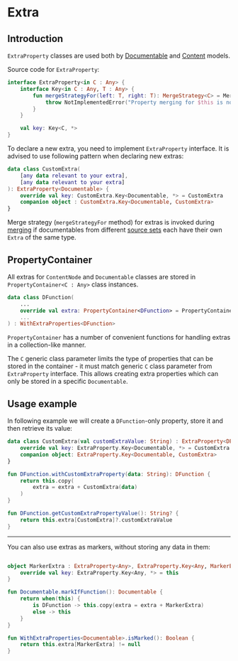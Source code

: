 # Extra

## Introduction

`ExtraProperty` classes are used both by [Documentable](documentables.md) and [Content](page_content.md#content-model)
models.

Source code for `ExtraProperty`:

```kotlin
interface ExtraProperty<in C : Any> {
    interface Key<in C : Any, T : Any> {
        fun mergeStrategyFor(left: T, right: T): MergeStrategy<C> = MergeStrategy.Fail {
            throw NotImplementedError("Property merging for $this is not implemented")
        }
    }

    val key: Key<C, *>
}
```

To declare a new extra, you need to implement `ExtraProperty` interface. It is advised to use following pattern
when declaring new extras:

```kotlin
data class CustomExtra(
    [any data relevant to your extra], 
    [any data relevant to your extra] 
): ExtraProperty<Documentable> {
    override val key: CustomExtra.Key<Documentable, *> = CustomExtra
    companion object : CustomExtra.Key<Documentable, CustomExtra>
}
```

Merge strategy (`mergeStrategyFor` method) for extras is invoked during
[merging](../extension_points/core_extensions.md#documentablemerger) if documentables from different 
[source sets](https://kotlinlang.org/docs/multiplatform-discover-project.html#source-sets) each
have their own `Extra` of the same type. 

## PropertyContainer

All extras for `ContentNode` and `Documentable` classes are stored in `PropertyContainer<C : Any>` class instances.

```kotlin
data class DFunction(
    ...
    override val extra: PropertyContainer<DFunction> = PropertyContainer.empty()
    ...
) : WithExtraProperties<DFunction>
```

`PropertyContainer` has a number of convenient functions for handling extras in a collection-like manner.

The `C` generic class parameter limits the type of properties that can be stored in the container -  it must
match generic `C` class parameter from `ExtraProperty` interface. This allows creating extra properties
which can only be stored in a specific `Documentable`.

## Usage example

In following example we will create a `DFunction`-only property, store it and then retrieve its value:

```kotlin
data class CustomExtra(val customExtraValue: String) : ExtraProperty<DFunction> {
    override val key: ExtraProperty.Key<Documentable, *> = CustomExtra
    companion object: ExtraProperty.Key<Documentable, CustomExtra>
}

fun DFunction.withCustomExtraProperty(data: String): DFunction {
    return this.copy(
        extra = extra + CustomExtra(data)
    )
}

fun DFunction.getCustomExtraPropertyValue(): String? {
    return this.extra[CustomExtra]?.customExtraValue
}
```

___

You can also use extras as markers, without storing any data in them:

```kotlin

object MarkerExtra : ExtraProperty<Any>, ExtraProperty.Key<Any, MarkerExtra> {
    override val key: ExtraProperty.Key<Any, *> = this
}

fun Documentable.markIfFunction(): Documentable {
    return when(this) {
        is DFunction -> this.copy(extra = extra + MarkerExtra)
        else -> this
    }
}

fun WithExtraProperties<Documentable>.isMarked(): Boolean {
    return this.extra[MarkerExtra] != null
}
```
